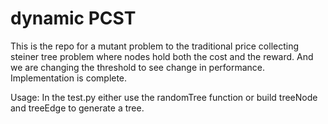 # dynamic PCST
This is the repo for a mutant problem to the traditional price collecting steiner tree problem where nodes hold both the cost and the reward. And we are changing the threshold to see change in performance. Implementation is complete. 

Usage: In the test.py either use the randomTree function or build treeNode and treeEdge to generate a tree. 
